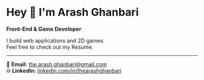 # Hey 👋 I'm Arash Ghanbari

**Front-End & Game Developer**

I build web applications and 2D games.  
Feel free to check out my Resume.

---

📧 **Email:** the.arash.ghanbari@gmail.com  
🌐 **LinkedIn:** [linkedin.com/in/thearashghanbari](https://linkedin.com/in/thearashghanbari)
